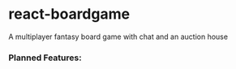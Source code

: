 # react-boardgame
A multiplayer fantasy board game with chat and an auction house

<h3>Planned Features:</h3>
